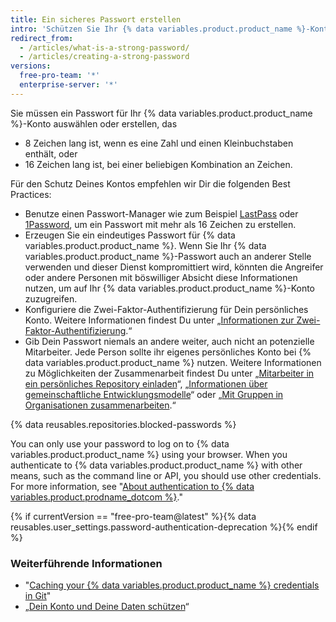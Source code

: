 ```yaml
---
title: Ein sicheres Passwort erstellen
intro: 'Schützen Sie Ihr {% data variables.product.product_name %}-Konto mit einem sicheren und eindeutigen Passwort mit einem Passwort-Manager.'
redirect_from:
  - /articles/what-is-a-strong-password/
  - /articles/creating-a-strong-password
versions:
  free-pro-team: '*'
  enterprise-server: '*'
---
```


Sie müssen ein Passwort für Ihr {% data variables.product.product_name %}-Konto auswählen oder erstellen, das
- 8 Zeichen lang ist, wenn es eine Zahl und einen Kleinbuchstaben enthält, oder
- 16 Zeichen lang ist, bei einer beliebigen Kombination an Zeichen.

Für den Schutz Deines Kontos empfehlen wir Dir die folgenden Best Practices:
- Benutze einen Passwort-Manager wie zum Beispiel [LastPass](https://lastpass.com/) oder [1Password](https://1password.com/), um ein Passwort mit mehr als 16 Zeichen zu erstellen.
- Erzeugen Sie ein eindeutiges Passwort für {% data variables.product.product_name %}. Wenn Sie Ihr {% data variables.product.product_name %}-Passwort auch an anderer Stelle verwenden und dieser Dienst kompromittiert wird, könnten die Angreifer oder andere Personen mit böswilliger Absicht diese Informationen nutzen, um auf Ihr {% data variables.product.product_name %}-Konto zuzugreifen.
- Konfiguriere die Zwei-Faktor-Authentifizierung für Dein persönliches Konto. Weitere Informationen findest Du unter „[Informationen zur Zwei-Faktor-Authentifizierung](/articles/about-two-factor-authentication).“
- Gib Dein Passwort niemals an andere weiter, auch nicht an potenzielle Mitarbeiter. Jede Person sollte ihr eigenes persönliches Konto bei {% data variables.product.product_name %} nutzen. Weitere Informationen zu Möglichkeiten der Zusammenarbeit findest Du unter „[Mitarbeiter in ein persönliches Repository einladen](/articles/inviting-collaborators-to-a-personal-repository)“, „[Informationen über gemeinschaftliche Entwicklungsmodelle](/articles/about-collaborative-development-models/)“ oder „[Mit Gruppen in Organisationen zusammenarbeiten](/articles/collaborating-with-groups-in-organizations/).“

{% data reusables.repositories.blocked-passwords %}

You can only use your password to log on to {% data variables.product.product_name %} using your browser. When you authenticate to {% data variables.product.product_name %} with other means, such as the command line or API, you should use other credentials. For more information, see "[About authentication to {% data variables.product.prodname_dotcom %}](/github/authenticating-to-github/about-authentication-to-github)."

{% if currentVersion == "free-pro-team@latest" %}{% data reusables.user_settings.password-authentication-deprecation %}{% endif %}

### Weiterführende Informationen

- "[Caching your {% data variables.product.product_name %} credentials in Git](/github/using-git/caching-your-github-credentials-in-git/)"
- „[Dein Konto und Deine Daten schützen](/articles/keeping-your-account-and-data-secure/)“
